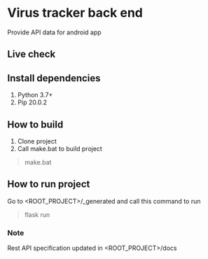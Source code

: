 # Virus tracker back end

Provide API data for android app

## Live check


## Install dependencies
1. Python 3.7+
2. Pip 20.0.2


## How to build
1. Clone project
2. Call make.bat to build project
> make.bat

## How to run project
Go to <ROOT_PROJECT>/_generated and call this command to run
> flask run

### Note
Rest API specification updated in <ROOT_PROJECT>/docs